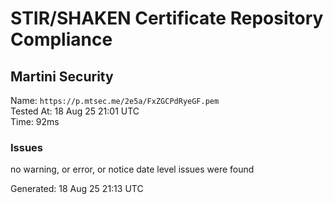 # STIR/SHAKEN Certificate Repository Compliance

## Martini Security

Name: `https://p.mtsec.me/2e5a/FxZGCPdRyeGF.pem`\
Tested At: 18 Aug 25 21:01 UTC\
Time: 92ms

### Issues

no warning, or error, or notice date level issues were found

Generated: 18 Aug 25 21:13 UTC